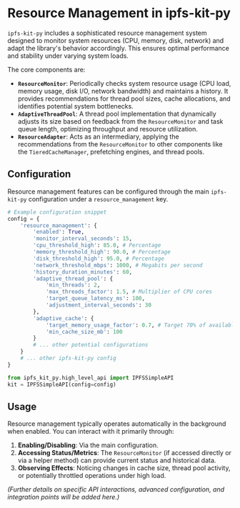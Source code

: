 # Resource Management in ipfs-kit-py

`ipfs-kit-py` includes a sophisticated resource management system designed to monitor system resources (CPU, memory, disk, network) and adapt the library's behavior accordingly. This ensures optimal performance and stability under varying system loads.

The core components are:

*   **`ResourceMonitor`**: Periodically checks system resource usage (CPU load, memory usage, disk I/O, network bandwidth) and maintains a history. It provides recommendations for thread pool sizes, cache allocations, and identifies potential system bottlenecks.
*   **`AdaptiveThreadPool`**: A thread pool implementation that dynamically adjusts its size based on feedback from the `ResourceMonitor` and task queue length, optimizing throughput and resource utilization.
*   **`ResourceAdapter`**: Acts as an intermediary, applying the recommendations from the `ResourceMonitor` to other components like the `TieredCacheManager`, prefetching engines, and thread pools.

## Configuration

Resource management features can be configured through the main `ipfs-kit-py` configuration under a `resource_management` key.

```python
# Example configuration snippet
config = {
    'resource_management': {
        'enabled': True,
        'monitor_interval_seconds': 15,
        'cpu_threshold_high': 85.0, # Percentage
        'memory_threshold_high': 90.0, # Percentage
        'disk_threshold_high': 95.0, # Percentage
        'network_threshold_mbps': 1000, # Megabits per second
        'history_duration_minutes': 60,
        'adaptive_thread_pool': {
            'min_threads': 2,
            'max_threads_factor': 1.5, # Multiplier of CPU cores
            'target_queue_latency_ms': 100,
            'adjustment_interval_seconds': 30
        },
        'adaptive_cache': {
            'target_memory_usage_factor': 0.7, # Target 70% of available memory for cache
            'min_cache_size_mb': 100
        }
        # ... other potential configurations
    }
    # ... other ipfs-kit-py config
}

from ipfs_kit_py.high_level_api import IPFSSimpleAPI
kit = IPFSSimpleAPI(config=config)
```

## Usage

Resource management typically operates automatically in the background when enabled. You can interact with it primarily through:

1.  **Enabling/Disabling**: Via the main configuration.
2.  **Accessing Status/Metrics**: The `ResourceMonitor` (if accessed directly or via a helper method) can provide current status and historical data.
3.  **Observing Effects**: Noticing changes in cache size, thread pool activity, or potentially throttled operations under high load.

*(Further details on specific API interactions, advanced configuration, and integration points will be added here.)*
